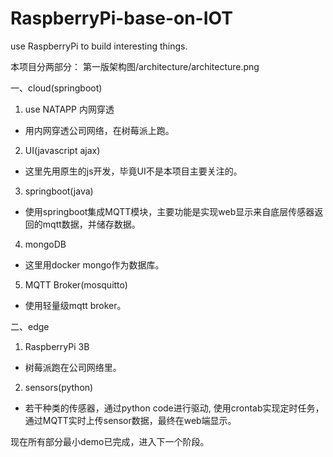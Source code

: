 # RaspberryPi-base-on-IOT
use RaspberryPi to build interesting things.

本项目分两部分：
第一版架构图/architecture/architecture.png

一、cloud(springboot)

1. use NATAPP 内网穿透
* 用内网穿透公司网络，在树莓派上跑。
2. UI(javascript ajax)
* 这里先用原生的js开发，毕竟UI不是本项目主要关注的。
3. springboot(java)
* 使用springboot集成MQTT模块，主要功能是实现web显示来自底层传感器返回的mqtt数据，并储存数据。
4. mongoDB
* 这里用docker mongo作为数据库。
5. MQTT Broker(mosquitto)
* 使用轻量级mqtt broker。


二、edge

1. RaspberryPi 3B
* 树莓派跑在公司网络里。
2. sensors(python)
* 若干种类的传感器，通过python code进行驱动, 使用crontab实现定时任务， 通过MQTT实时上传sensor数据，最终在web端显示。


现在所有部分最小demo已完成，进入下一个阶段。
